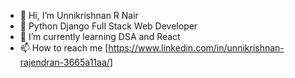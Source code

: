 - 👋 Hi, I’m Unnikrishnan R Nair
- 🌟 Python Django Full Stack Web Developer
- 🌱 I’m currently learning DSA and React
- 📫 How to reach me [https://www.linkedin.com/in/unnikrishnan-rajendran-3665a11aa/]

<!---
Unnikrishnan-R-Nair/Unnikrishnan-R-Nair is a ✨ special ✨ repository because its `README.md` (this file) appears on your GitHub profile.
You can click the Preview link to take a look at your changes.
--->
